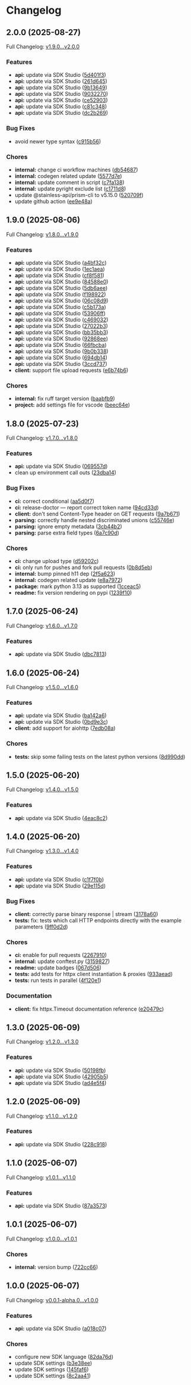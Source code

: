# Changelog

## 2.0.0 (2025-08-27)

Full Changelog: [v1.9.0...v2.0.0](https://github.com/oregister/openregister-python/compare/v1.9.0...v2.0.0)

### Features

* **api:** update via SDK Studio ([5d401f3](https://github.com/oregister/openregister-python/commit/5d401f3fcfa0f6d6299368c8378c0be0743bb61e))
* **api:** update via SDK Studio ([261d645](https://github.com/oregister/openregister-python/commit/261d645f86335f36508acdce8496c1a1724c671c))
* **api:** update via SDK Studio ([9b13649](https://github.com/oregister/openregister-python/commit/9b13649467d2af86d3f1b7d50136c2a1cd7b170a))
* **api:** update via SDK Studio ([9032270](https://github.com/oregister/openregister-python/commit/903227015014375275d75e39fa7bf26e12df913f))
* **api:** update via SDK Studio ([ce52903](https://github.com/oregister/openregister-python/commit/ce52903f7e700cce88badb9c10eb0e6bc1af2585))
* **api:** update via SDK Studio ([c81c348](https://github.com/oregister/openregister-python/commit/c81c3488f8cdc47267c44a537677ea7edf205636))
* **api:** update via SDK Studio ([dc2b269](https://github.com/oregister/openregister-python/commit/dc2b26910c35f2cd508419253b1edd8faf4cafa9))


### Bug Fixes

* avoid newer type syntax ([c915b56](https://github.com/oregister/openregister-python/commit/c915b56b77157bb318251453d99db6aff168567e))


### Chores

* **internal:** change ci workflow machines ([db54687](https://github.com/oregister/openregister-python/commit/db54687f32f3c3710ab35b07ab85ce9a9c44cf12))
* **internal:** codegen related update ([5577d7e](https://github.com/oregister/openregister-python/commit/5577d7e156e5b818bd55d4e7b0ca59b116f345ae))
* **internal:** update comment in script ([c7fa138](https://github.com/oregister/openregister-python/commit/c7fa138dfa34a9a6269e50095420968041a8bbfc))
* **internal:** update pyright exclude list ([c1711d8](https://github.com/oregister/openregister-python/commit/c1711d867091a65cd9ee0943f83231aa69ab958b))
* update @stainless-api/prism-cli to v5.15.0 ([520709f](https://github.com/oregister/openregister-python/commit/520709f322b504f2d9a791df88987c85c1432550))
* update github action ([ee9e48a](https://github.com/oregister/openregister-python/commit/ee9e48aee56d5e602731a640578be89e8db25575))

## 1.9.0 (2025-08-06)

Full Changelog: [v1.8.0...v1.9.0](https://github.com/oregister/openregister-python/compare/v1.8.0...v1.9.0)

### Features

* **api:** update via SDK Studio ([a4bf32c](https://github.com/oregister/openregister-python/commit/a4bf32c5fc79bcb66069f1b27210af288beabd62))
* **api:** update via SDK Studio ([1ec1aea](https://github.com/oregister/openregister-python/commit/1ec1aeaf67bc192c6d59f5da9ba610f194f5e68b))
* **api:** update via SDK Studio ([cf8f581](https://github.com/oregister/openregister-python/commit/cf8f581da7dd8d8a1ce7189d5c5f535bffbb66e1))
* **api:** update via SDK Studio ([84588e0](https://github.com/oregister/openregister-python/commit/84588e06407a13cd5e43ec44824816c3da4251a4))
* **api:** update via SDK Studio ([5db6aee](https://github.com/oregister/openregister-python/commit/5db6aee2413a147c921de855f14ad3aada1166a8))
* **api:** update via SDK Studio ([f198922](https://github.com/oregister/openregister-python/commit/f1989229e8ea7894798f65b0d589eee7ac33354d))
* **api:** update via SDK Studio ([06c08d9](https://github.com/oregister/openregister-python/commit/06c08d985d4e7d1bf3d36b2091cf338123daeadb))
* **api:** update via SDK Studio ([c5b173a](https://github.com/oregister/openregister-python/commit/c5b173ac6a367a26986af381af3e5d884b42e666))
* **api:** update via SDK Studio ([53906ff](https://github.com/oregister/openregister-python/commit/53906ff16b8026e3d5a7fbc08bfe057db4ff7872))
* **api:** update via SDK Studio ([c469032](https://github.com/oregister/openregister-python/commit/c469032eb5f8b79cb9f86a2952746d704d5b5505))
* **api:** update via SDK Studio ([27022b3](https://github.com/oregister/openregister-python/commit/27022b3a0258c804371ac67010b9412cdbb3afc5))
* **api:** update via SDK Studio ([bb35bb3](https://github.com/oregister/openregister-python/commit/bb35bb32569dac1383c39835d37276944ba9c126))
* **api:** update via SDK Studio ([92868ee](https://github.com/oregister/openregister-python/commit/92868ee2ada5caec8d4d34d5009b1ffc7eae69d9))
* **api:** update via SDK Studio ([66fbcba](https://github.com/oregister/openregister-python/commit/66fbcba8e46e91e33132d9192e976a74a640f4f5))
* **api:** update via SDK Studio ([9b0b338](https://github.com/oregister/openregister-python/commit/9b0b338fde913eedcf567d9fc31a4c10acd6a12c))
* **api:** update via SDK Studio ([694db14](https://github.com/oregister/openregister-python/commit/694db143faec9f941510eb444dec62f85a83380a))
* **api:** update via SDK Studio ([3ccd737](https://github.com/oregister/openregister-python/commit/3ccd7372ad292a8219c44348e68f1774266d6dd6))
* **client:** support file upload requests ([e6b74b6](https://github.com/oregister/openregister-python/commit/e6b74b6c483a40445756ae5f27d718bb89a981e0))


### Chores

* **internal:** fix ruff target version ([baabfb9](https://github.com/oregister/openregister-python/commit/baabfb90b8d74d273f454996fda5006c89fa6fb1))
* **project:** add settings file for vscode ([beec64e](https://github.com/oregister/openregister-python/commit/beec64e01b9203a412f0874bc7d0224ec19e7b51))

## 1.8.0 (2025-07-23)

Full Changelog: [v1.7.0...v1.8.0](https://github.com/oregister/openregister-python/compare/v1.7.0...v1.8.0)

### Features

* **api:** update via SDK Studio ([069557d](https://github.com/oregister/openregister-python/commit/069557d8c97aa7d86c04120827d820b6163dd00a))
* clean up environment call outs ([23dba14](https://github.com/oregister/openregister-python/commit/23dba14b5be47e714812d0494f6f26bfde98fc6b))


### Bug Fixes

* **ci:** correct conditional ([aa5d0f7](https://github.com/oregister/openregister-python/commit/aa5d0f7e44ffaa3d8ee126c7a4fdedb3a88b85a4))
* **ci:** release-doctor — report correct token name ([94cd33d](https://github.com/oregister/openregister-python/commit/94cd33d48fb18b37ab30934561e533b3527c4f50))
* **client:** don't send Content-Type header on GET requests ([9a7b671](https://github.com/oregister/openregister-python/commit/9a7b6712e647c532c4bc3ed6c30d465c76e5172f))
* **parsing:** correctly handle nested discriminated unions ([c55746e](https://github.com/oregister/openregister-python/commit/c55746e6fa20a4b2a6c300a1e4d36993cbef30fc))
* **parsing:** ignore empty metadata ([3cb44b2](https://github.com/oregister/openregister-python/commit/3cb44b2fe7d306a7ade540449d81b420ab671535))
* **parsing:** parse extra field types ([6a7c90d](https://github.com/oregister/openregister-python/commit/6a7c90dcad29c2355d3a7e507aec80db915e6e84))


### Chores

* **ci:** change upload type ([d59202c](https://github.com/oregister/openregister-python/commit/d59202cb676ce4f7c42d6bdf369d973623855ddb))
* **ci:** only run for pushes and fork pull requests ([0b8d5eb](https://github.com/oregister/openregister-python/commit/0b8d5eb3e8bfc8774e322e6b0e6de710ca3f6878))
* **internal:** bump pinned h11 dep ([2f5a623](https://github.com/oregister/openregister-python/commit/2f5a62376dcc28ed73f5c1b7051afdf6d8231ec1))
* **internal:** codegen related update ([e8a7972](https://github.com/oregister/openregister-python/commit/e8a79726219df809f3b750ce828b052d0f7bca36))
* **package:** mark python 3.13 as supported ([1cceac5](https://github.com/oregister/openregister-python/commit/1cceac5170f4fcca5614f1c2e8126ca46e579373))
* **readme:** fix version rendering on pypi ([1239f10](https://github.com/oregister/openregister-python/commit/1239f10f72aae84b60488b287bd38997d8510a88))

## 1.7.0 (2025-06-24)

Full Changelog: [v1.6.0...v1.7.0](https://github.com/oregister/openregister-python/compare/v1.6.0...v1.7.0)

### Features

* **api:** update via SDK Studio ([dbc7813](https://github.com/oregister/openregister-python/commit/dbc7813839a3563e3d4e74abdf366104ca9487fe))

## 1.6.0 (2025-06-24)

Full Changelog: [v1.5.0...v1.6.0](https://github.com/oregister/openregister-python/compare/v1.5.0...v1.6.0)

### Features

* **api:** update via SDK Studio ([ba142a6](https://github.com/oregister/openregister-python/commit/ba142a6ecc663b673b65deeb6d89e9a8c169155e))
* **api:** update via SDK Studio ([0bd9e3c](https://github.com/oregister/openregister-python/commit/0bd9e3c3deb69a9713ace31371d998f03e503fca))
* **client:** add support for aiohttp ([7edb08a](https://github.com/oregister/openregister-python/commit/7edb08a37f1d0d5df0cd3de806a5406efe857d98))


### Chores

* **tests:** skip some failing tests on the latest python versions ([8d990dd](https://github.com/oregister/openregister-python/commit/8d990dd5dd4f3e8a9a3e01989f7b59a68021f709))

## 1.5.0 (2025-06-20)

Full Changelog: [v1.4.0...v1.5.0](https://github.com/oregister/openregister-python/compare/v1.4.0...v1.5.0)

### Features

* **api:** update via SDK Studio ([4eac8c2](https://github.com/oregister/openregister-python/commit/4eac8c2d786342ab445c9b062a9dc97a997e6d40))

## 1.4.0 (2025-06-20)

Full Changelog: [v1.3.0...v1.4.0](https://github.com/oregister/openregister-python/compare/v1.3.0...v1.4.0)

### Features

* **api:** update via SDK Studio ([c1f7f0b](https://github.com/oregister/openregister-python/commit/c1f7f0bb504bec37a98c229182987eb74cdf7732))
* **api:** update via SDK Studio ([29e115d](https://github.com/oregister/openregister-python/commit/29e115d98dd34e7f2320406e3d71fe9a4c5f34d1))


### Bug Fixes

* **client:** correctly parse binary response | stream ([3178a60](https://github.com/oregister/openregister-python/commit/3178a608d0bea505c36ee0dd53beef0b9637d3e2))
* **tests:** fix: tests which call HTTP endpoints directly with the example parameters ([9ff0d2d](https://github.com/oregister/openregister-python/commit/9ff0d2d45e64f8decc4d4f27f552b92fade72818))


### Chores

* **ci:** enable for pull requests ([2267910](https://github.com/oregister/openregister-python/commit/22679109aeef09c71cbf8297b1540792e9e1238e))
* **internal:** update conftest.py ([3159827](https://github.com/oregister/openregister-python/commit/3159827569407d2abd0a48610ba421cbe8bb1a1f))
* **readme:** update badges ([067d506](https://github.com/oregister/openregister-python/commit/067d5068b7c90cf0285f45e8942c9fd35d12db1a))
* **tests:** add tests for httpx client instantiation & proxies ([933aead](https://github.com/oregister/openregister-python/commit/933aead45e63051438e6d2b7ca22302df1735d3f))
* **tests:** run tests in parallel ([4f120e1](https://github.com/oregister/openregister-python/commit/4f120e11a6c102b6a9e976cb10e780d2d617115a))


### Documentation

* **client:** fix httpx.Timeout documentation reference ([e20479c](https://github.com/oregister/openregister-python/commit/e20479cd0e2e9fd3121713e7f168c503949230aa))

## 1.3.0 (2025-06-09)

Full Changelog: [v1.2.0...v1.3.0](https://github.com/oregister/openregister-python/compare/v1.2.0...v1.3.0)

### Features

* **api:** update via SDK Studio ([50198fb](https://github.com/oregister/openregister-python/commit/50198fb41cbf7c4b93df4fe4c3967126ae0e8b09))
* **api:** update via SDK Studio ([42905b5](https://github.com/oregister/openregister-python/commit/42905b56702cbf59d1ba582f112598fcab4ac435))
* **api:** update via SDK Studio ([ad4e5f4](https://github.com/oregister/openregister-python/commit/ad4e5f4ae5715443f4eddf2e09b2c4137ba89eb9))

## 1.2.0 (2025-06-09)

Full Changelog: [v1.1.0...v1.2.0](https://github.com/oregister/openregister-python/compare/v1.1.0...v1.2.0)

### Features

* **api:** update via SDK Studio ([228c918](https://github.com/oregister/openregister-python/commit/228c918a0281457e4a07ebc56925fa5fb40469e8))

## 1.1.0 (2025-06-07)

Full Changelog: [v1.0.1...v1.1.0](https://github.com/oregister/openregister-python/compare/v1.0.1...v1.1.0)

### Features

* **api:** update via SDK Studio ([87a3573](https://github.com/oregister/openregister-python/commit/87a3573991bc19fadd1c4c92c1d90fab80687c7f))

## 1.0.1 (2025-06-07)

Full Changelog: [v1.0.0...v1.0.1](https://github.com/oregister/openregister-python/compare/v1.0.0...v1.0.1)

### Chores

* **internal:** version bump ([722cc66](https://github.com/oregister/openregister-python/commit/722cc66631a7d16ed42771fcff10b2382c1ee6f1))

## 1.0.0 (2025-06-07)

Full Changelog: [v0.0.1-alpha.0...v1.0.0](https://github.com/oregister/openregister-python/compare/v0.0.1-alpha.0...v1.0.0)

### Features

* **api:** update via SDK Studio ([a018c07](https://github.com/oregister/openregister-python/commit/a018c0797b5296e8029e051d36dda94c909b0128))


### Chores

* configure new SDK language ([82da76d](https://github.com/oregister/openregister-python/commit/82da76d60986b6e1a49752ff77d7616f7e022aab))
* update SDK settings ([b3e38ee](https://github.com/oregister/openregister-python/commit/b3e38ee33379b4d063bef466fcbc69672d266815))
* update SDK settings ([145faf6](https://github.com/oregister/openregister-python/commit/145faf6f39192c044fd30bed4395085af8a487ac))
* update SDK settings ([8c2aa41](https://github.com/oregister/openregister-python/commit/8c2aa412e3660f742e3febc22364937dfb373cc4))
